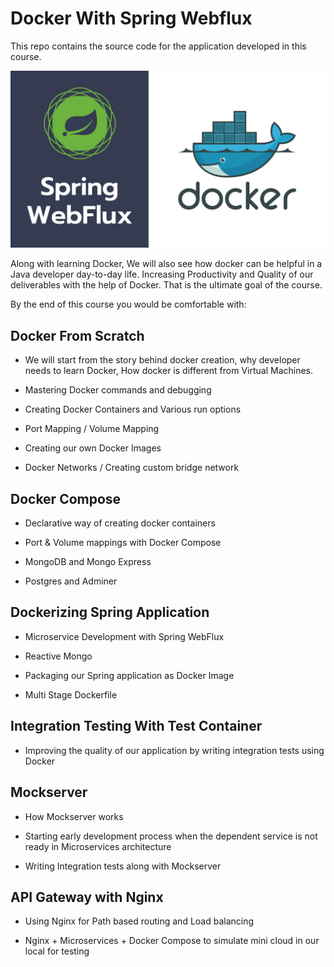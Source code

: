 # Docker With Spring Webflux

This repo contains the source code for the application developed in this course.

![docker with webflux](doc/spring-webflux-docker.png)

Along with learning Docker, We will also see how docker can be helpful in a Java developer day-to-day life. Increasing Productivity and Quality of our deliverables with the help of Docker. That is the ultimate goal of the course.

By the end of this course you would be comfortable with:

## Docker From Scratch

- We will start from the story behind docker creation, why developer needs to learn Docker, How docker is different from Virtual Machines.

- Mastering Docker commands and debugging

- Creating Docker Containers and Various run options

- Port Mapping / Volume Mapping

- Creating our own Docker Images

- Docker Networks / Creating custom bridge network

## Docker Compose

- Declarative way of creating docker containers

- Port & Volume mappings with Docker Compose

- MongoDB and Mongo Express

- Postgres and Adminer

## Dockerizing Spring Application

- Microservice Development with Spring WebFlux

- Reactive Mongo

- Packaging our Spring application as Docker Image

- Multi Stage Dockerfile

## Integration Testing With Test Container

- Improving the quality of our application by writing integration tests using Docker

## Mockserver

- How Mockserver works

- Starting early development process when the dependent service is not ready in Microservices architecture

- Writing Integration tests along with Mockserver

## API Gateway with Nginx

- Using Nginx for Path based routing and Load balancing

- Nginx + Microservices + Docker Compose to simulate mini cloud in our local for testing
